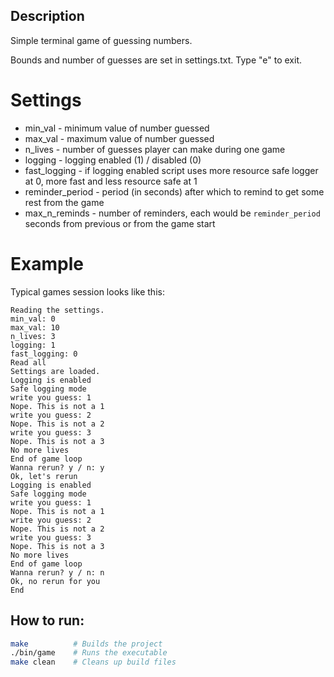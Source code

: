 ## Description
Simple terminal game of guessing numbers.

Bounds and number of guesses are set in settings.txt.
Type "e" to exit.

# Settings
- min_val - minimum value of number guessed
- max_val - maximum value of number guessed
- n_lives - number of guesses player can make during one game
- logging - logging enabled (1) / disabled (0)
- fast_logging - if logging enabled script uses more resource safe logger at 0, more fast and less resource safe at 1
- reminder_period - period (in seconds) after which to remind to get some rest from the game
- max_n_reminds - number of reminders, each would be `reminder_period` seconds from previous or from the game start

# Example
Typical games session looks like this:
```terminal
Reading the settings.
min_val: 0
max_val: 10
n_lives: 3
logging: 1
fast_logging: 0
Read all
Settings are loaded.
Logging is enabled
Safe logging mode
write you guess: 1
Nope. This is not a 1
write you guess: 2
Nope. This is not a 2
write you guess: 3
Nope. This is not a 3
No more lives
End of game loop
Wanna rerun? y / n: y
Ok, let's rerun
Logging is enabled
Safe logging mode
write you guess: 1
Nope. This is not a 1
write you guess: 2
Nope. This is not a 2
write you guess: 3
Nope. This is not a 3
No more lives
End of game loop
Wanna rerun? y / n: n
Ok, no rerun for you
End
```

## How to run:
```bash
make          # Builds the project
./bin/game    # Runs the executable
make clean    # Cleans up build files
```